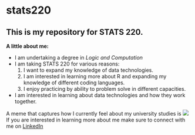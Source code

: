 # stats220

## This is my repository for STATS 220. 

**A little about me:**

- I am undertaking a degree in *Logic and Computation*
- I am taking STATS 220 for various reasons:
    1. I want to expand my knowledge of data technologies. 
    2. I am interested in learning more about R and expanding my knowledge of different coding 
       languages. 
    3. I enjoy practicing by ability to problem solve in different capacities. 
- I am interested in learning about data technologies and how they work together. 

A meme that captures how I currently feel about my university studies is ![](https://media1.tenor.com/m/77-zKEtw2zUAAAAC/casper-ruud-clicking-heels.gif)
If you are interested in learning more about me make sure to connect with me on [LinkedIn](https://www.linkedin.com/in/sofia-roberts-b96022353/)
